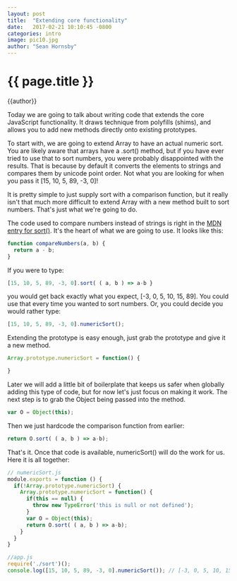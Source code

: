 ```yaml
---
layout: post
title:  "Extending core functionality"
date:   2017-02-21 10:10:45 -0800
categories: intro
image: pic10.jpg
author: "Sean Hornsby"
---
```


{{ page.title }}
================
{{author}}

Today we are going to talk about writing code that extends the core JavaScript functionality.
It draws technique from polyfills (shims), and allows you to add new methods directly onto existing
prototypes.

To start with, we are going to extend Array to have an actual numeric sort. You are likely aware that
arrays have a .sort() method, but if you have ever tried to use that to sort numbers, you were probably
disappointed with the results. That is because by default it converts the elements to strings and compares
them by unicode point order. Not what you are looking for when you pass it [15, 10, 5, 89, -3, 0]!

It is pretty simple to just supply sort with a comparison function, but it really isn't that much more difficult
to extend Array with a new method built to sort numbers. That's just what we're going to do.

The code used to compare numbers instead of strings is right in the <a href="https://developer.mozilla.org/en-US/docs/Web/JavaScript/Reference/Global_Objects/Array/sort">MDN entry for sort()</a>. It's the heart
of what we are going to use. It looks like this:

```javascript
function compareNumbers(a, b) {
  return a - b;
}
```

If you were to type:
```javascript
[15, 10, 5, 89, -3, 0].sort( ( a, b ) => a-b }
```
you would get back exactly what you expect, [-3, 0, 5, 10, 15, 89]. You could use that every time you wanted to sort numbers.
Or, you could decide you would rather type:
```javascript
[15, 10, 5, 89, -3, 0].numericSort();
```
Extending the prototype is easy enough, just grab the prototype and give it a new method.
```javascript
Array.prototype.numericSort = function() {

}
```
Later we will add a little bit of boilerplate that keeps us safer when globally adding this type of code, 
but for now let's just focus on making it work. The next step is to grab the Object being passed into the method.

```javascript
var O = Object(this);
```
Then we just hardcode the comparison function from earlier:
```javascript
return O.sort( ( a, b ) => a-b);
```
That's it. Once that code is available, numericSort() will do the work for us. Here it is all together:
```javascript
// numericSort.js
module.exports = function () {
  if(!Array.prototype.numericSort) {
    Array.prototype.numericSort = function() {
      if(this == null) {
        throw new TypeError('this is null or not defined');
      }
      var O = Object(this);
      return O.sort( ( a, b ) => a-b);
    }
  }
}

//app.js
require('./sort')();
console.log([15, 10, 5, 89, -3, 0].numericSort()); // [-3, 0, 5, 10, 15, 89]
```

